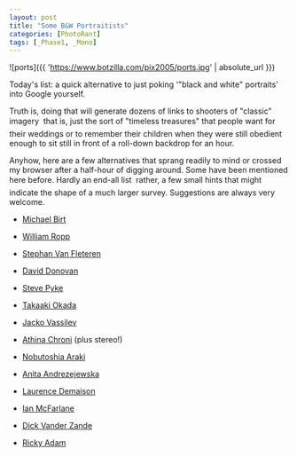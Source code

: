 ```yaml
---
layout: post
title: "Some B&W Portraitists"
categories: [PhotoRant]
tags: [_Phase1, _Mono]
---
```

![ports]({{ 'https://www.botzilla.com/pix2005/ports.jpg' | absolute_url }})

Today's list: a quick alternative to just poking '"black and white" portraits' into Google yourself.

Truth is, doing that will generate dozens of links to shooters of  "classic" imagery &#151; that is, just the sort of "timeless treasures" that people want for their weddings or to remember their children when they were still obedient enough to sit still in front of a roll-down backdrop for an hour.

Anyhow, here are a few alternatives that sprang readily to mind or crossed my browser after a half-hour of digging around. Some have been mentioned here before. Hardly an end-all list &#151; rather, a few small hints that might indicate the shape of a much larger survey. Suggestions are always very welcome.

<!--more-->

 - <a href="http://www.michael-birt.com/" target="_blank">Michael Birt

 - <a href="http://w.ropp.free.fr/" target="_blank">William Ropp</a>

 - <a href="http://www.stephanvanfleteren.com/" target="_blank">Stephan Van Fleteren

 - <a href="http://www.ddonovan.net/" target="_blank">David Donovan

 - <a href="http://www.pyke-eye.com/" target="_blank">Steve Pyke

 - <a href="http://www.takaakiokada.net/" target="_blank">Takaaki Okada 

 - <a href="http://www.holdenluntz.com/artist/vassilev/vassilev.htm" target="_blank">Jacko Vassilev

 - <a href="http://www.fortunecity.com/victorian/muses/256/" target="_blank">Athina Chroni</a> (plus stereo!)

 - <a href="http://www.arakinobuyoshi.com/" target="_blank">Nobutoshia Araki</a>

 - <a href="http://www.anitaandrzejewska.netlin.pl/galeria.html" target="_blank">Anita Andrezejewska

 - <a href="http://admedias.free.fr/ADM/Demaison/index1.html" target="_blank">Laurence Demaison



 - <a href="http://www.ianmcfarlane.com/thework.asp?gID=%7B472BFA95%2D3436%2D436C%2D90A0%2DAF05F44CB0BF%7D&Start=0&Offset=6" target="_blank">Ian McFarlane

 - <a href="http://www.dickvanderzande.nl/Portretten/" target="_blank">Dick Vander Zande

 - <a href="http://www.rickyadam.homestead.com/portraits.html" target="_blank">Ricky Adam
